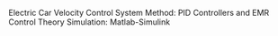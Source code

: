 Electric Car Velocity Control System
Method: PID Controllers and EMR Control Theory
Simulation: Matlab-Simulink
